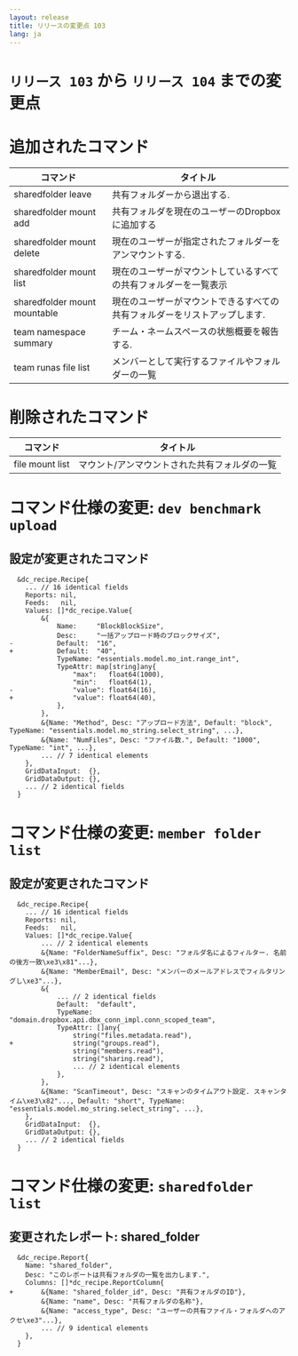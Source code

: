 ```yaml
---
layout: release
title: リリースの変更点 103
lang: ja
---
```


# `リリース 103` から `リリース 104` までの変更点

# 追加されたコマンド


| コマンド                     | タイトル                                                                  |
|------------------------------|---------------------------------------------------------------------------|
| sharedfolder leave           | 共有フォルダーから退出する.                                               |
| sharedfolder mount add       | 共有フォルダを現在のユーザーのDropboxに追加する                           |
| sharedfolder mount delete    | 現在のユーザーが指定されたフォルダーをアンマウントする.                   |
| sharedfolder mount list      | 現在のユーザーがマウントしているすべての共有フォルダーを一覧表示          |
| sharedfolder mount mountable | 現在のユーザーがマウントできるすべての共有フォルダーをリストアップします. |
| team namespace summary       | チーム・ネームスペースの状態概要を報告する.                               |
| team runas file list         | メンバーとして実行するファイルやフォルダーの一覧                          |



# 削除されたコマンド


| コマンド        | タイトル                                      |
|-----------------|-----------------------------------------------|
| file mount list | マウント/アンマウントされた共有フォルダの一覧 |



# コマンド仕様の変更: `dev benchmark upload`



## 設定が変更されたコマンド


```
  &dc_recipe.Recipe{
  	... // 16 identical fields
  	Reports: nil,
  	Feeds:   nil,
  	Values: []*dc_recipe.Value{
  		&{
  			Name:     "BlockBlockSize",
  			Desc:     "一括アップロード時のブロックサイズ",
- 			Default:  "16",
+ 			Default:  "40",
  			TypeName: "essentials.model.mo_int.range_int",
  			TypeAttr: map[string]any{
  				"max":   float64(1000),
  				"min":   float64(1),
- 				"value": float64(16),
+ 				"value": float64(40),
  			},
  		},
  		&{Name: "Method", Desc: "アップロード方法", Default: "block", TypeName: "essentials.model.mo_string.select_string", ...},
  		&{Name: "NumFiles", Desc: "ファイル数.", Default: "1000", TypeName: "int", ...},
  		... // 7 identical elements
  	},
  	GridDataInput:  {},
  	GridDataOutput: {},
  	... // 2 identical fields
  }
```
# コマンド仕様の変更: `member folder list`



## 設定が変更されたコマンド

```
  &dc_recipe.Recipe{
  	... // 16 identical fields
  	Reports: nil,
  	Feeds:   nil,
  	Values: []*dc_recipe.Value{
  		... // 2 identical elements
  		&{Name: "FolderNameSuffix", Desc: "フォルダ名によるフィルター. 名前の後方一致\xe3\x81"...},
  		&{Name: "MemberEmail", Desc: "メンバーのメールアドレスでフィルタリングし\xe3"...},
  		&{
  			... // 2 identical fields
  			Default:  "default",
  			TypeName: "domain.dropbox.api.dbx_conn_impl.conn_scoped_team",
  			TypeAttr: []any{
  				string("files.metadata.read"),
+ 				string("groups.read"),
  				string("members.read"),
  				string("sharing.read"),
  				... // 2 identical elements
  			},
  		},
  		&{Name: "ScanTimeout", Desc: "スキャンのタイムアウト設定. スキャンタイム\xe3\x82"..., Default: "short", TypeName: "essentials.model.mo_string.select_string", ...},
  	},
  	GridDataInput:  {},
  	GridDataOutput: {},
  	... // 2 identical fields
  }
```
# コマンド仕様の変更: `sharedfolder list`



## 変更されたレポート: shared_folder

```
  &dc_recipe.Report{
  	Name: "shared_folder",
  	Desc: "このレポートは共有フォルダの一覧を出力します.",
  	Columns: []*dc_recipe.ReportColumn{
+ 		&{Name: "shared_folder_id", Desc: "共有フォルダのID"},
  		&{Name: "name", Desc: "共有フォルダの名称"},
  		&{Name: "access_type", Desc: "ユーザーの共有ファイル・フォルダへのアクセ\xe3"...},
  		... // 9 identical elements
  	},
  }
```
